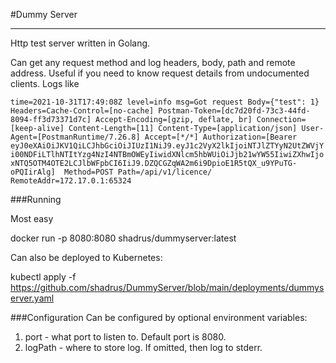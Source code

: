 #Dummy Server
___

Http test server written in Golang.

Can get any request method and log headers, body, path and remote address.
Useful if you need to know request details from undocumented clients.
Logs like

`time=2021-10-31T17:49:08Z level=info msg=Got request Body={"test": 1} Headers=Cache-Control=[no-cache] Postman-Token=[dc7d20fd-73c3-44fd-8094-ff3d73371d7c] Accept-Encoding=[gzip, deflate, br] Connection=[keep-alive] Content-Length=[11] Content-Type=[application/json] User-Agent=[PostmanRuntime/7.26.8] Accept=[*/*] Authorization=[Bearer eyJ0eXAiOiJKV1QiLCJhbGciOiJIUzI1NiJ9.eyJ1c2VyX2lkIjoiNTJlZTYyN2UtZWVjYi00NDFiLTlhNTItYzg4NzI4NTBmOWEyIiwidXNlcm5hbWUiOiJjb21wYW55IiwiZXhwIjoxNTQ5OTM4OTE2LCJlbWFpbCI6IiJ9.DZQCGZqWA2m6i9DpioE1R5tQX_u9YPuTG-oPQIirAlg]  Method=POST Path=/api/v1/licence/ RemoteAddr=172.17.0.1:65324`

###Running

Most easy

docker run -p 8080:8080 shadrus/dummyserver:latest

Can also be deployed to Kubernetes:

kubectl apply -f https://github.com/shadrus/DummyServer/blob/main/deployments/dummyserver.yaml

###Configuration
Can be configured by optional environment variables:
1. port - what port to listen to. Default port is 8080.
2. logPath - where to store log. If omitted, then log to stderr.